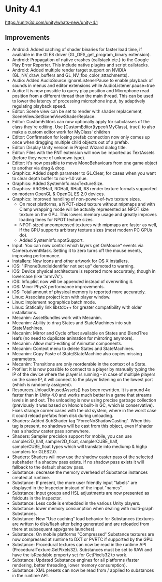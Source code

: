 # Unity 4.1

https://unity3d.com/unity/whats-new/unity-4.1

## Improvements



*   Android: Added caching of shader binaries for faster load time, if available in the GLES driver (GL\_OES\_get\_program\_binary extension).
*   Android: Propagation of native crashes (callstack etc.) to the Google Play Error Reporter. This include native plugins and script callstacks.
*   Android: Added multiple render target support on NVIDIA (GL\_NV\_draw\_buffers and GL\_NV\_fbo\_color\_attachments).
*   Audio: Added AudioSource.ignoreListenerPause to enable playback of sounds in menus and editor extensions while AudioListener.pause=true
*   Audio: It is now possible to query play position and Microphone read position from a different thread than the main thread. This can be used to lower the latency of processing microphone input, by adaptively regulating playback speed.
*   Editor: Scene view can be set to render with shader replacement, SceneView.SetSceneViewShaderReplace.
*   Editor: CustomEditors can now optionally apply for subclasses of the class they're editing. Use \[CustomEditor(typeof(MyClass), true)\] to also make a custom editor work for MyClass' children
*   Editor: Confirmation for losing prefab connection now only comes up once when dragging multiple child objects out of a prefab.
*   Editor: Display Unity version in Project Wizard dialog title.
*   Editor: Files with the FNT extension will now be imported as TextAssets (before they were of unknown type).
*   Editor: It's now possible to move MonoBehaviours from one game object to another via drag & drop.
*   Graphics: Added depth parameter to GL.Clear, for cases when you want to clear depth buffer to non-1.0 value.
*   Graphics: Added SystemInfo.maxTextureSize.
*   Graphics: ARGBHalf, RGHalf, RHalf, R8 render texture formats supported on modern OpenGL & OpenGL ES 2.0 devices.
*   Graphics: Improved handling of non-power-of-two texture sizes.
    *   On most platforms, a NPOT-sized texture without mipmaps and with Clamp wrapping mode will be actually represented as NPOT size texture on the GPU. This lowers memory usage and greatly improves loading times for NPOT texture sizes.
    *   NPOT-sized uncompressed textures with mipmaps are faster as well, if the GPU supports arbitrary texture sizes (most modern PC GPUs do).
    *   Added SystemInfo.npotSupport.
*   Input: You can now control which layers get OnMouse\* events via Camera.eventMask. Setting it to zero turns off the mouse events, improving performance.
*   Installers: New icons and other artwork for OS X installers.
*   iOS: "iPhoneBundleIdentifier not set up" demoted to warning.
*   iOS: Device physical architecture is reported more accurately, though in lowercase (like 'armv7s').
*   iOS: Info.plist now will be appended instead of overwriting it.
*   iOS: Minor PhysX performance improvements.
*   iOS: Total amount of physical memory is reported more accurately.
*   Linux: Associate project icon with player window.
*   Linux: Implement nographics batch mode.
*   Linux: Statically link libstdc++ for greater compatibility with older installations.
*   Mecanim: AssetBundles work with Mecanim.
*   Mecanim: Ability to drag States and StateMachines into sub StateMachines.
*   Mecanim: Mirror and Cycle offset available on States and BlendTree leafs (no need to duplicate animation for mirroring anymore).
*   Mecanim: Allow multi-editing of Animator components.
*   Mecanim: Context menu to delete States and StateMachines.
*   Mecanim: Copy Paste of State/StateMachine also copies missing parameters.
*   Mecanim: Transitions are only reorderable in the context of a State.
*   Profiler: It is now possible to connect to a player by manually typing the IP of the device where the player is running - in case of multiple players on the same IP, it will connect to the player listening on the lowest port (which is randomly assigned).
*   Resources.UnloadUnusedAssets() has been rewritten. It is around 4x faster than in Unity 4.0 and works much better in a game that streams levels in and out. The unloading is now using precise garbage collection (previously it was based on Mono's built-in GC, which is conservative). Fixes strange corner cases with the old system, where in the worst case it could reload prefabs from disk during unloading.
*   Shaders: Added SubShader tag "ForceNoShadowCasting". When this tag is present, no shadows will be cast from this object, even if shader has a shadow caster pass somewhere.
*   Shaders: Sampler precision support for mobile, you can use sampler2D\_half, sampler2D\_float, samplerCUBE\_half, samplerCUBE\_float types which will translate into mediump & highp samplers for GLES2.0.
*   Shaders: Shaders will now use the shadow caster pass of the selected subshader if a shadow pass exists. If no shadow pass exists it will fallback to the default shadow pass.
*   Substance: decrease the memory overhead of Substance instances created at runtime.
*   Substance: If present, the more user friendly input "labels" are displayed in the Inspector instead of the input "names".
*   Substance: Input groups and HSL adjustments are now presented as foldouts in the Inspector.
*   Substance: Less code is embedded in the various Unity players.
*   Substance: lower memory consumption when dealing with multi-graph Substances.
*   Substance: New "Use caching" load behavior for Substances (textures are written to disk/flash after being generated and are reloaded from there at subsequent app/game launches).
*   Substance: On mobile platforms "Compressed" Substance textures are now compressed at runtime to DXT or PVRTC if supported by the GPU.
*   Substance: Procedural textures can now be read in the runtime API (ProceduralTexture.GetPixels32). Substances must be set to RAW and have the isReadable property set for GetPixels32 to work.
*   Substance: Updated Substance engines for all platforms (faster rendering, better threading, lower memory consumption).
*   Substance: XML presets can now be read from / applied to substances in the runtime API.
